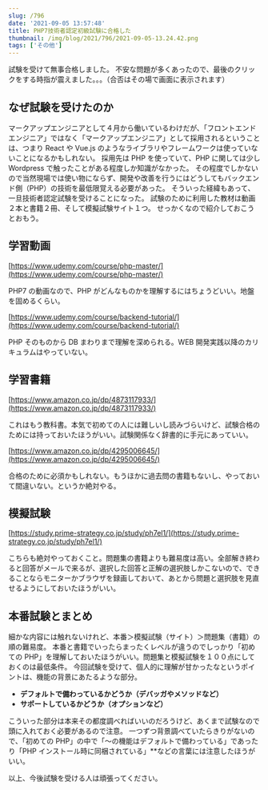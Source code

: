 ```yaml
---
slug: /796
date: '2021-09-05 13:57:48'
title: PHP7技術者認定初級試験に合格した
thumbnail: /img/blog/2021/796/2021-09-05-13.24.42.png
tags: ['その他']
---
```

試験を受けて無事合格しました。
不安な問題が多くあったので、最後のクリックをする時指が震えました。。。（合否はその場で画面に表示されます）

## なぜ試験を受けたのか

マークアップエンジニアとして４月から働いているわけだが、「フロントエンドエンジニア」ではなく「マークアップエンジニア」として採用されるということは、つまり React や Vue.js のようなライブラリやフレームワークは使っていないことになるかもしれない。
採用先は PHP を使っていて、PHP に関しては少し Wordpress で触ったことがある程度しか知識がなかった。
その程度でしかないので当然現場では使い物にならず、開発や改善を行うにはどうしてもバックエンド側（PHP）の技術を最低限覚える必要があった。
そういった経緯もあって、一旦技術者認定試験を受けることになった。
試験のために利用した教材は動画２本と書籍２冊、そして模擬試験サイト１つ。
せっかくなので紹介しておこうとおもう。

## 学習動画

[https://www.udemy.com/course/php-master/](https://www.udemy.com/course/php-master/)

PHP7 の動画なので、PHP がどんなものかを理解するにはちょうどいい。地盤を固めるくらい。

[https://www.udemy.com/course/backend-tutorial/](https://www.udemy.com/course/backend-tutorial/)

PHP そのものから DB まわりまで理解を深められる。WEB 開発実践以降のカリキュラムはやっていない。

## 学習書籍

[https://www.amazon.co.jp/dp/4873117933/](https://www.amazon.co.jp/dp/4873117933/)

これはもう教科書。本気で初めての人には難しいし読みづらいけど、試験合格のためには持っておいたほうがいい。試験関係なく辞書的に手元にあっていい。

[https://www.amazon.co.jp/dp/4295006645/](https://www.amazon.co.jp/dp/4295006645/)

合格のために必須かもしれない。もうほかに過去問の書籍もないし、やっておいて間違いない。というか絶対やる。

## 模擬試験

[https://study.prime-strategy.co.jp/study/ph7el1/](https://study.prime-strategy.co.jp/study/ph7el1/)

こちらも絶対やっておくこと。問題集の書籍よりも難易度は高い。全部解き終わると回答がメールで来るが、選択した回答と正解の選択肢しかこないので、できることならモニターかブラウザを録画しておいて、あとから問題と選択肢を見直せるようにしておいたほうがいい。

## 本番試験とまとめ

細かな内容には触れないけれど、本番＞模擬試験（サイト）＞問題集（書籍）の順の難易度。
本番と書籍でいったらまったくレベルが違うのでしっかり「初めての PHP」を理解しておいたほうがいい。問題集と模擬試験を１００点にしておくのは最低条件。
今回試験を受けて、個人的に理解が甘かったなというポイントは、機能の背景にあたるような部分。

- __デフォルトで備わっているかどうか（デバッガやメソッドなど）__
- __サポートしているかどうか（オプションなど）__

こういった部分は本来その都度調べればいいのだろうけど、あくまで試験なので頭に入れておく必要があるので注意。
一つずつ背景調べていたらきりがないので、「初めての PHP」の中で「〜の機能はデフォルトで備わっている」であったり「PHP インストール時に同梱されている」**などの言葉には注意したほうがいい。

以上、今後試験を受ける人は頑張ってください。
